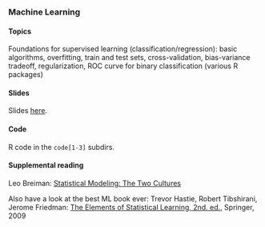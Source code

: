 
### Machine Learning


#### Topics

Foundations for supervised learning (classification/regression): basic algorithms, overfitting, train and test sets, cross-validation, bias-variance tradeoff, regularization, ROC curve for binary classification (various R packages)


#### Slides

Slides [here](https://drive.google.com/open?id=1wyP4X99opP8xAKR0WbzFWulEJjeGhmI0gxPSjRI7CLY).


#### Code

R code in the `code[1-3]` subdirs.


#### Supplemental reading

Leo Breiman: [Statistical Modeling: The Two Cultures](https://projecteuclid.org/download/pdf_1/euclid.ss/1009213726)

Also have a look at the best ML book ever: Trevor Hastie, Robert Tibshirani, Jerome Friedman: [The Elements of Statistical Learning, 2nd. ed.](http://statweb.stanford.edu/~tibs/ElemStatLearn/printings/ESLII_print10.pdf), Springer, 2009



